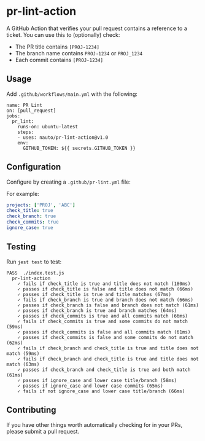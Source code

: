 # pr-lint-action

A GitHub Action that verifies your pull request contains a reference to a ticket.  You can use this to (optionally) check:

* The PR title contains `[PROJ-1234]`
* The branch name contains `PROJ-1234` or `PROJ_1234`
* Each commit contains `[PROJ-1234]`



## Usage

Add `.github/workflows/main.yml` with the following:

```
name: PR Lint
on: [pull_request]
jobs:
  pr_lint:
    runs-on: ubuntu-latest
    steps:
    - uses: nauto/pr-lint-action@v1.0
    env:
      GITHUB_TOKEN: ${{ secrets.GITHUB_TOKEN }}

```

## Configuration

Configure by creating a `.github/pr-lint.yml` file:

For example:

```yml
projects: ['PROJ', 'ABC']
check_title: true
check_branch: true
check_commits: true
ignore_case: true
```

## Testing

Run `jest test` to test:

```
PASS  ./index.test.js
  pr-lint-action
    ✓ fails if check_title is true and title does not match (180ms)
    ✓ passes if check_title is false and title does not match (66ms)
    ✓ passes if check_title is true and title matches (67ms)
    ✓ fails if check_branch is true and branch does not match (66ms)
    ✓ passes if check_branch is false and branch does not match (61ms)
    ✓ passes if check_branch is true and branch matches (64ms)
    ✓ passes if check_commits is true and all commits match (66ms)
    ✓ fails if check_commits is true and some commits do not match (59ms)
    ✓ passes if check_commits is false and all commits match (61ms)
    ✓ passes if check_commits is false and some commits do not match (62ms)
    ✓ fails if check_branch and check_title is true and title does not match (59ms)
    ✓ fails if check_branch and check_title is true and title does not match (63ms)
    ✓ passes if check_branch and check_title is true and both match (61ms)
    ✓ passes if ignore_case and lower case title/branch (58ms)
    ✓ passes if ignore_case and lower case commits (65ms)
    ✓ fails if not ignore_case and lower case title/branch (66ms)
```

## Contributing

If you have other things worth automatically checking for in your PRs, please submit a pull request.